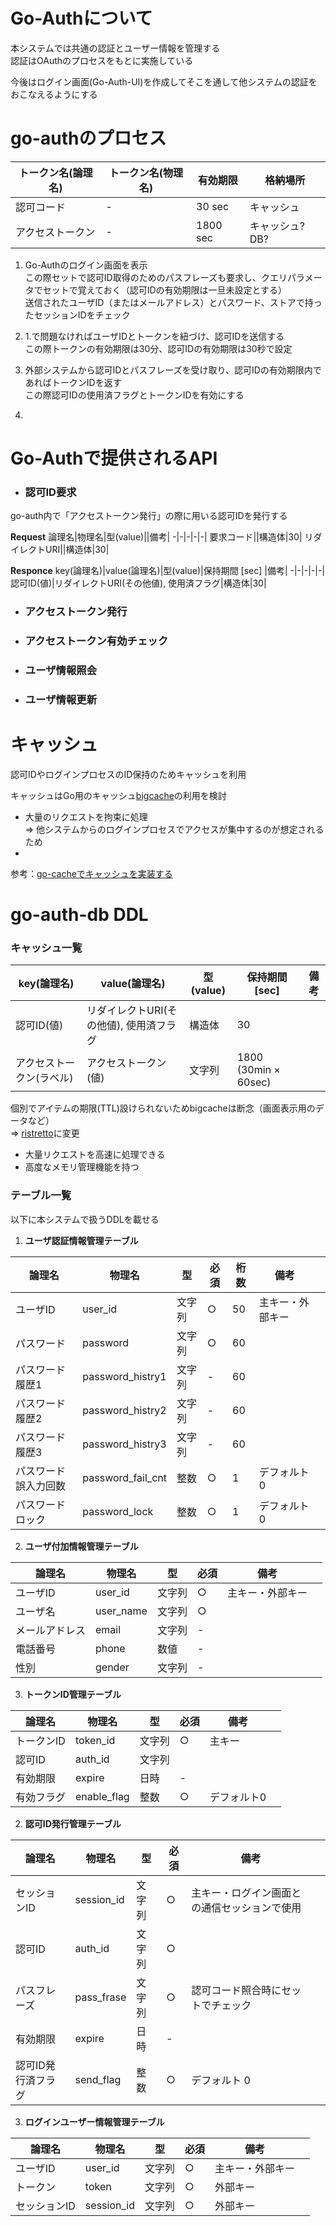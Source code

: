 # Go-Authについて
本システムでは共通の認証とユーザー情報を管理する\
認証はOAuthのプロセスをもとに実施している

今後はログイン画面(Go-Auth-UI)を作成してそこを通して他システムの認証をおこなえるようにする

# go-authのプロセス

トークン名(論理名)|トークン名(物理名)|有効期限|格納場所
-|-|-|-
認可コード|-|30 sec|キャッシュ
アクセストークン|-|1800 sec|キャッシュ? DB?


1. Go-Authのログイン画面を表示\
  この際セットで認可ID取得のためのパスフレーズも要求し、クエリパラメータでセットで覚えておく（認可IDの有効期限は一旦未設定とする）\
  送信されたユーザID（またはメールアドレス）とパスワード、ストアで持ったセッションIDをチェック

1. 1.で問題なければユーザIDとトークンを紐づけ、認可IDを送信する\
  この際トークンの有効期限は30分、認可IDの有効期限は30秒で設定

1. 外部システムから認可IDとパスフレーズを受け取り、認可IDの有効期限内であればトークンIDを返す\
この際認可IDの使用済フラグとトークンIDを有効にする

1. 

# Go-Authで提供されるAPI

* ### 認可ID要求
go-auth内で「アクセストークン発行」の際に用いる認可IDを発行する

**Request**
論理名|物理名|型(value)||備考|
-|-|-|-|-|
要求コード||構造体|30|
リダイレクトURI||構造体|30|

**Responce**
key(論理名)|value(論理名)|型(value)|保持期間 [sec] |備考|
-|-|-|-|-|
認可ID(値)|リダイレクトURI(その他値), 使用済フラグ|構造体|30|


* ### アクセストークン発行
* ### アクセストークン有効チェック

* ### ユーザ情報照会
* ### ユーザ情報更新


# キャッシュ
認可IDやログインプロセスのID保持のためキャッシュを利用

キャッシュはGo用のキャッシュ[bigcache](https://github.com/allegro/bigcache)の利用を検討

+ 大量のリクエストを拘束に処理\
  => 他システムからのログインプロセスでアクセスが集中するのが想定されるため
+

参考：[go-cacheでキャッシュを実装する](https://zenn.dev/kimd/articles/4bc261c74d4545)

# go-auth-db DDL
### キャッシュ一覧
key(論理名)|value(論理名)|型(value)|保持期間 [sec] |備考|
-|-|-|-|-|
認可ID(値)|リダイレクトURI(その他値), 使用済フラグ|構造体|30|
アクセストークン(ラベル)|アクセストークン(値)|文字列|1800 (30min × 60sec)||

個別でアイテムの期限(TTL)設けられないためbigcacheは断念（画面表示用のデータなど）\
=> [ristretto](https://github.com/dgraph-io/ristretto)に変更
+ 大量リクエストを高速に処理できる
+ 高度なメモリ管理機能を持つ

### テーブル一覧
以下に本システムで扱うDDLを載せる

1. **ユーザ認証情報管理テーブル**

論理名|物理名|型|必須|桁数|備考||
-|-|-|-|-|-|-|
ユーザID|user_id|文字列|○|50|主キー・外部キー
パスワード|password|文字列|○|60||
パスワード履歴1|password_histry1|文字列|-|60||
パスワード履歴2|password_histry2|文字列|-|60||
パスワード履歴3|password_histry3|文字列|-|60||
パスワード誤入力回数|password_fail_cnt|整数|○|1|デフォルト0
パスワードロック|password_lock|整数|○|1|デフォルト0

2. **ユーザ付加情報管理テーブル**

論理名|物理名|型|必須|備考||
-|-|-|-|-|-
ユーザID|user_id|文字列|○|主キー・外部キー
ユーザ名|user_name|文字列|○|
メールアドレス|email|文字列|-|
電話番号|phone|数値|-|
性別|gender|文字列|-|

3. **トークンID管理テーブル**

論理名|物理名|型|必須|備考||
-|-|-|-|-|-
トークンID|token_id|文字列|○|主キー
認可ID|auth_id|文字列|
有効期限|expire|日時|-
有効フラグ|enable_flag|整数|○|デフォルト0


2. **認可ID発行管理テーブル**

論理名|物理名|型|必須|備考||
-|-|-|-|-|-
セッションID|session_id|文字列|○|主キー・ログイン画面との通信セッションで使用
認可ID|auth_id|文字列|○|
パスフレーズ|pass_frase|文字列|○|認可コード照合時にセットでチェック
有効期限|expire|日時|-
認可ID発行済フラグ|send_flag|整数|○|デフォルト 0


3. **ログインユーザー情報管理テーブル**

論理名|物理名|型|必須|備考||
-|-|-|-|-|-
ユーザID|user_id|文字列|○|主キー・外部キー
トークン|token|文字列|○|外部キー
セッションID|session_id|文字列|○|外部キー